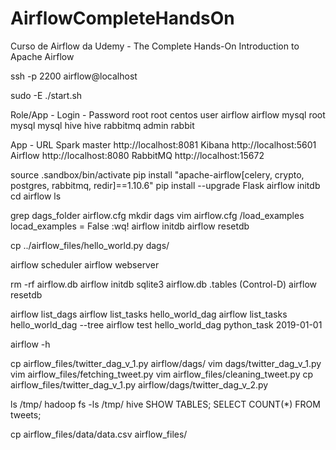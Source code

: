 # AirflowCompleteHandsOn
Curso de Airflow da Udemy - The Complete Hands-On Introduction to Apache Airflow


ssh -p 2200 airflow@localhost

sudo -E ./start.sh

Role/App - Login - Password
root root centos
user airflow airflow
mysql root mysql
mysql hive hive
rabbitmq admin rabbit

App - URL
Spark master http://localhost:8081
Kibana http://localhost:5601
Airflow http://localhost:8080
RabbitMQ http://localhost:15672

source .sandbox/bin/activate
pip install "apache-airflow[celery, crypto, postgres, rabbitmq, redir]==1.10.6"
pip install --upgrade Flask
airflow initdb
cd airflow
ls

grep dags_folder airflow.cfg
mkdir dags
vim airflow.cfg
/load_examples
locad_examples = False
:wq!
airflow initdb
airflow resetdb

cp ../airflow_files/hello_world.py dags/


airflow scheduler
airflow webserver


rm -rf airflow.db
airflow initdb
sqlite3 airflow.db
.tables (Control-D)
airflow resetdb


airflow list_dags
airflow list_tasks hello_world_dag
airflow list_tasks hello_world_dag --tree
airflow test hello_world_dag python_task 2019-01-01

airflow -h

cp airflow_files/twitter_dag_v_1.py airflow/dags/
vim dags/twitter_dag_v_1.py
vim airflow_files/fetching_tweet.py
vim airflow_files/cleaning_tweet.py
cp airflow_files/twitter_dag_v_1.py airflow/dags/twitter_dag_v_2.py

ls /tmp/
hadoop fs -ls /tmp/
hive
SHOW TABLES;
SELECT COUNT(*) FROM tweets;

cp airflow_files/data/data.csv airflow_files/
